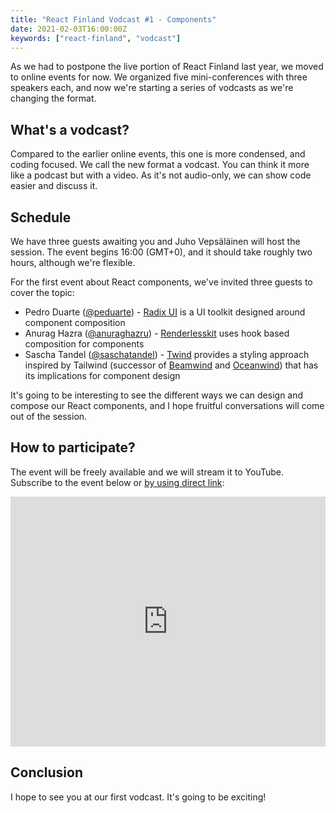 ```yaml
---
title: "React Finland Vodcast #1 - Components"
date: 2021-02-03T16:00:00Z
keywords: ["react-finland", "vodcast"]
---
```


As we had to postpone the live portion of React Finland last year, we moved to online events for now. We organized five mini-conferences with three speakers each, and now we're starting a series of vodcasts as we're changing the format.

## What's a vodcast?

Compared to the earlier online events, this one is more condensed, and coding focused. We call the new format a vodcast. You can think it more like a podcast but with a video. As it's not audio-only, we can show code easier and discuss it.

## Schedule

We have three guests awaiting you and Juho Vepsäläinen will host the session. The event begins 16:00 (GMT+0), and it should take roughly two hours, although we're flexible.

For the first event about React components, we've invited three guests to cover the topic:

- Pedro Duarte ([@peduarte](https://twitter.com/peduarte)) - [Radix UI](https://radix-ui.com/primitives/docs/overview/introduction) is a UI toolkit designed around component composition
- Anurag Hazra ([@anuraghazru](https://twitter.com/anuraghazru)) - [Renderlesskit](https://github.com/timelessco/renderlesskit-react) uses hook based composition for components
- Sascha Tandel ([@saschatandel](https://twitter.com/saschatandel)) - [Twind](https://twind.dev/) provides a styling approach inspired by Tailwind (successor of [Beamwind](https://github.com/kenoxa/beamwind) and [Oceanwind](https://github.com/lukejacksonn/oceanwind)) that has its implications for component design

It's going to be interesting to see the different ways we can design and compose our React components, and I hope fruitful conversations will come out of the session.

## How to participate?

The event will be freely available and we will stream it to YouTube. Subscribe to the event below or [by using direct link](https://www.youtube.com/watch?v=o_TqhovGSjk):

<iframe
  title="Vodcast #01 - Components"
  width="100%"
  height="400"
  src="https://www.youtube.com/embed/o_TqhovGSjk"
  frameBorder="0"
  allow="accelerometer; autoplay; encrypted-media; gyroscope; picture-in-picture"
  allowFullscreen
></iframe>

## Conclusion

I hope to see you at our first vodcast. It's going to be exciting!
